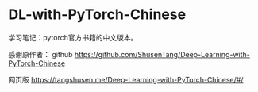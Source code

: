 # DL-with-PyTorch-Chinese
学习笔记：pytorch官方书籍的中文版本。 

感谢原作者： 
github
https://github.com/ShusenTang/Deep-Learning-with-PyTorch-Chinese


网页版
https://tangshusen.me/Deep-Learning-with-PyTorch-Chinese/#/
